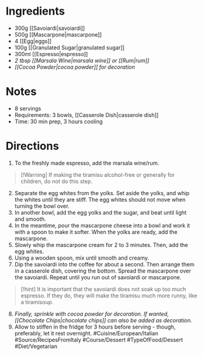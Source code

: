 # Ingredients
- 300g [[Savoiardi|savoiardi]]
- 500g [[Mascarpone|mascarpone]]
- 4 [[Egg|eggs]]
- 100g [[Granulated Sugar|granulated sugar]]
- 300ml [[Espresso|espresso]]
- *2 tbsp [[Marsala Wine|marsala wine]] or [[Rum|rum]]*
- *[[Cocoa Powder|cocoa powder]] for decoration*
# Notes
- 8 servings
- Requirements: 3 bowls, [[Casserole Dish|casserole dish]]
- Time: 30 min prep, 3 hours cooling
# Directions
1. To the freshly made espresso, add the marsala wine/rum.
> [!Warning] If making the tiramisu alcohol-free or generally for children, do not do this step.
2. Separate the egg whites from the yolks. Set aside the yolks, and whip the whites until they are stiff. The egg whites should not move when turning the bowl over.
3. In another bowl, add the egg yolks and the sugar, and beat until light and smooth.
4. In the meantime, pour the mascarpone cheese into a bowl and work it with a spoon to make it softer. When the yolks are ready, add the mascarpone.
5. Slowly whip the mascarpone cream for 2 to 3 minutes. Then, add the egg whites.
6. Using a wooden spoon, mix until smooth and creamy.
7. Dip the savoiardi into the coffee for about a second. Then arrange them in a casserole dish, covering the bottom. Spread the mascarpone over the savoiardi. Repeat until you run out of savoiardi or mascarpone.
> [!hint] It is important that the savoiardi does not soak up too much espresso. If they do, they will make the tiramisu much more runny, like a tiramisoup.
8. *Finally, sprinkle with cocoa powder for decoration. If wanted, [[Chocolate Chips|chocolate chips]] can also be added as decoration.*
9. Allow to stiffen in the fridge for 3 hours before serving - though, preferably, let it rest overnight.
#Cuisine/European/Italian #Source/RecipesFromItaly #Course/Dessert #TypeOfFood/Dessert #Diet/Vegetarian  